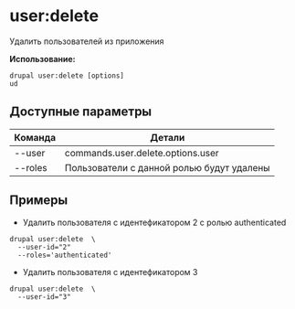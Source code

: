 # user:delete
Удалить пользователей из приложения

**Использование:**
```
drupal user:delete [options]
ud
```

## Доступные параметры
Команда | Детали
-------|-------------
--user | commands.user.delete.options.user
--roles | Пользователи с данной ролью будут удалены

## Примеры
* Удалить пользователя с идентефикатором 2 с ролью authenticated
```
drupal user:delete  \
  --user-id="2"
  --roles='authenticated'
```
* Удалить пользователя с идентефикатором 3
```
drupal user:delete  \
  --user-id="3"
```
